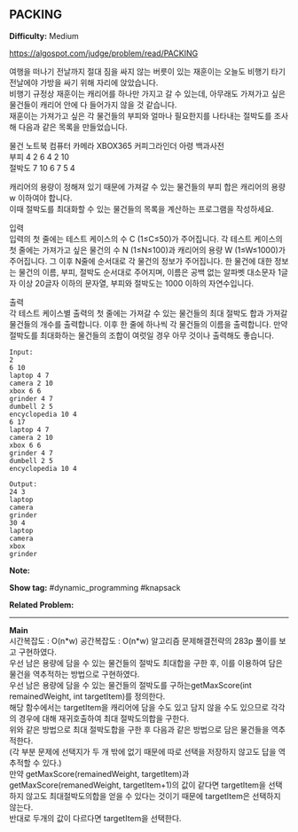 ## PACKING

**Difficulty:** Medium

https://algospot.com/judge/problem/read/PACKING

여행을 떠나기 전날까지 절대 짐을 싸지 않는 버릇이 있는 재훈이는 오늘도 비행기 타기 전날에야 가방을 싸기 위해 자리에 앉았습니다. <br/>
비행기 규정상 재훈이는 캐리어를 하나만 가지고 갈 수 있는데, 아무래도 가져가고 싶은 물건들이 캐리어 안에 다 들어가지 않을 것 같습니다. <br/>
재훈이는 가져가고 싶은 각 물건들의 부피와 얼마나 필요한지를 나타내는 절박도를 조사해 다음과 같은 목록을 만들었습니다. <br/>

물건		노트북 컴퓨터	카메라	XBOX365	커피그라인더	아령	백과사전 <br/>
부피		4			2		6		4			2	10 <br/>
절박도	7			10		6		7			5	4 <br/>

캐리어의 용량이 정해져 있기 때문에 가져갈 수 있는 물건들의 부피 합은 캐리어의 용량 w 이하여야 합니다. <br/>
이때 절박도를 최대화할 수 있는 물건들의 목록을 계산하는 프로그램을 작성하세요. <br/>

입력 <br/>
입력의 첫 줄에는 테스트 케이스의 수 C (1≤C≤50)가 주어집니다. 각 테스트 케이스의 첫 줄에는 가져가고 싶은 물건의 수 N (1≤N≤100)과 캐리어의 용량 W (1≤W≤1000)가 주어집니다. 그 이후 N줄에 순서대로 각 물건의 정보가 주어집니다. 한 물건에 대한 정보는 물건의 이름, 부피, 절박도 순서대로 주어지며, 이름은 공백 없는 알파벳 대소문자 1글자 이상 20글자 이하의 문자열, 부피와 절박도는 1000 이하의 자연수입니다.

출력 <br/>
각 테스트 케이스별 출력의 첫 줄에는 가져갈 수 있는 물건들의 최대 절박도 합과 가져갈 물건들의 개수를 출력합니다. 이후 한 줄에 하나씩 각 물건들의 이름을 출력합니다. 만약 절박도를 최대화하는 물건들의 조합이 여럿일 경우 아무 것이나 출력해도 좋습니다.

```
Input:
2
6 10
laptop 4 7
camera 2 10
xbox 6 6
grinder 4 7
dumbell 2 5
encyclopedia 10 4
6 17
laptop 4 7
camera 2 10
xbox 6 6
grinder 4 7
dumbell 2 5
encyclopedia 10 4

Output: 
24 3
laptop
camera
grinder
30 4
laptop
camera
xbox
grinder
```

**Note:**

**Show tag:** \#dynamic\_programming \#knapsack

**Related Problem:** 

------------------------------------

**Main** <br/>
시간복잡도 : O(n\*w) 공간복잡도 : O(n\*w)
알고리즘 문제해결전략의 283p 풀이를 보고 구현하였다. <br/>
우선 남은 용량에 담을 수 있는 물건들의 절박도 최대합을 구한 후, 이를 이용하여 담은 물건을 역추적하는 방법으로 구현하였다. <br/>
우선 남은 용량에 담을 수 있는 물건들의 절박도를 구하는getMaxScore(int remainedWeight, int targetItem)를 정의한다. <br/>
해당 함수에서는 targetItem을 캐리어에 담을 수도 있고 담지 않을 수도 있으므로 각각의 경우에 대해 재귀호출하여 최대 절박도의합을 구한다. <br/>
위와 같은 방법으로 최대 절박도합을 구한 후 다음과 같은 방법으로 담은 물건들을 역추적한다. <br/>
(각 부분 문제에 선택지가 두 개 밖에 없기 때문에 따로 선택을 저장하지 않고도 답을 역추적할 수 있다.) <br/>
만약 getMaxScore(remainedWeight, targetItem)과 getMaxScore(remanedWeight, targetItem+1)의 값이 같다면 targetItem을 선택하지 않고도 최대절박도의합을 얻을 수 있다는 것이기 때문에 targetItem은 선택하지 않는다. <br/>
반대로 두개의 값이 다르다면 targetItem을 선택한다.
